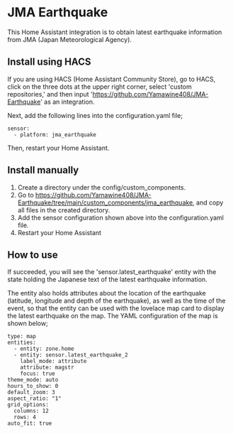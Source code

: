 # JMA Earthquake

This Home Assistant integration is to obtain latest earthquake
information from JMA (Japan Meteorological Agency). 

## Install using HACS
If you are using HACS (Home Assistant Community Store), go to HACS,
click on the three dots at the upper right corner, select 'custom
repositories,' and then input
'https://github.com/Yamawine408/JMA-Earthquake' as an integration. 

Next, add the following lines into the configuration.yaml file;

```
sensor:
  - platform: jma_earthquake
```

Then, restart your Home Assistant.

## Install manually

1. Create a directory under the config/custom_components.
2. Go to 
https://github.com/Yamawine408/JMA-Earthquake/tree/main/custom_components/jma_earthquake,
and copy all files in the created directory.
3. Add the sensor configuration shown above into the
configuration.yaml file.
4. Restart your Home Assistant

## How to use

If succeeded, you will see the 'sensor.latest_earthquake' entity with the
state holding the Japanese text of the latest earthquake information.

The entity also holds attributes about the location of the earthquake
(latitude, longitude and depth of the earthquake), as well as the time
of the event, so that the entity can be used with the lovelace map
card to display the latest earthquake on the map. The YAML
configuration of the map is shown below;

```
type: map
entities:
  - entity: zone.home
  - entity: sensor.latest_earthquake_2
    label_mode: attribute
    attribute: magstr
    focus: true
theme_mode: auto
hours_to_show: 0
default_zoom: 3
aspect_ratio: "1"
grid_options:
  columns: 12
  rows: 4
auto_fit: true
```

